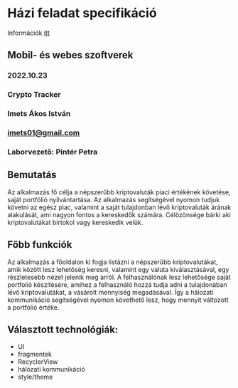 # Házi feladat specifikáció

Információk [itt](https://viauac00.github.io/laborok/hf)

## Mobil- és webes szoftverek
### 2022.10.23
### Crypto Tracker
### Imets Ákos István
### imets01@gmail.com
### Laborvezető: Pintér Petra

## Bemutatás

Az alkalmazás fő célja a népszerűbb kriptovaluták piaci értékének követése, saját portfólió nyilvántartása.
Az alkalmazás segítségével nyomon  tudjuk követni az egész piac, valamint a saját tulajdonban lévő kriptovaluták árának alakulását, ami nagyon fontos a kereskedők számára. Célözönsége bárki aki kriptovalutákat birtokol vagy kereskedik velük.

## Főbb funkciók

Az alkalmazás a főoldalon ki fogja listázni a népszerűbb kriptovalutákat, amik között lesz lehetőség keresni, valamint egy valuta kiválasztásával, egy részletesebb nézet jelenik meg arról.
A felhasználónak lesz lehetősége saját portfolió készítésére, amihez a felhasználó hozzá tudja adni a tulajdonában lévő kriptovalutákat, a vásárolt mennyiség megadásával. Így a hálozati kommunikáció segítségével nyomon követhető lesz, hogy mennyit változott a portfólió értéke.

## Választott technológiák:

- UI
- fragmentek
- RecyclerView
- hálózati kommunikáció
- style/theme
